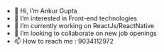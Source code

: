 - 👋 Hi, I’m Ankur Gupta
- 👀 I’m interested in Front-end technologies 
- 🌱 I’m currently working on  ReactJs/ReactNative
- 💞️ I’m looking to collaborate on new job openings
- 📫 How to reach me : 9034112972

<!---
ankurjmit/ankurjmit is a ✨ special ✨ repository because its `README.md` (this file) appears on your GitHub profile.
You can click the Preview link to take a look at your changes.
--->
